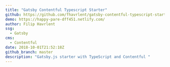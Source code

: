 ```yaml
---
title: "Gatsby Contentful Typescript Starter"
github: https://github.com/fhavrlent/gatsby-contentful-typescript-starter
demo: https://happy-pare-dff451.netlify.com/
author: Filip Havrlent
ssg:
  - Gatsby
cms:
  - Contentful
date: 2018-10-01T21:52:18Z
github_branch: master
description: "Gatsby.js starter with TypeScript and Contentful "
---
```


